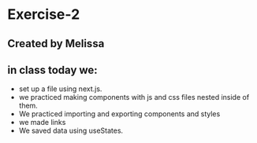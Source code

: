 # Exercise-2
## Created by Melissa
## in class today we:
- set up a file using next.js. 
- we practiced making components with js and css files nested inside of them.
- We practiced importing and exporting components and styles
- we made links
- We saved data using useStates.
